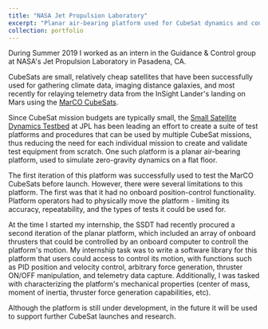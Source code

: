 ```yaml
---
title: "NASA Jet Propulsion Laboratory"
excerpt: "Planar air-bearing platform used for CubeSat dynamics and control algorithm testing<br/><br/><img src='/files/jpl/marco.jpg' width='500'><br/><br/>Image: Mars as captured by the MarCO-B CubeSat during the InSight landing [(source)](https://www.jpl.nasa.gov/spaceimages/details.php?id=PIA22833)"
collection: portfolio
---
```


During Summer 2019 I worked as an intern in the Guidance & Control group at NASA's Jet Propulsion Laboratory in Pasadena, CA.

CubeSats are small, relatively cheap satellites that have been successfully used for gathering climate data, imaging distance galaxies, and most recently for relaying telemetry data from the InSight Lander's landing on Mars using the [MarCO CubeSats](https://www.jpl.nasa.gov/cubesat/missions/marco.php).

Since CubeSat mission budgets are typically small, the [Small Satellite Dynamics Testbed](https://scienceandtechnology.jpl.nasa.gov/small-satellite-dynamics-testbed-ssdt) at JPL has been leading an effort to create a suite of test platforms and procedures that can be used by multiple CubeSat missions, thus reducing the need for each individual mission to create and validate test equipment from scratch. One such platform is a planar air-bearing platform, used to simulate zero-gravity dynamics on a flat floor.  

The first iteration of this platform was successfully used to test the MarCO CubeSats before launch. However, there were several limitations to this platform. The first was that it had no onboard position-control functionality. Platform operators had to physically move the platform - limiting its accuracy, repeatability, and the types of tests it could be used for.  

At the time I started my internship, the SSDT had recently procured a second iteration of the planar platform, which included an array of onboard thrusters that could be controlled by an onboard computer to controll the platform's motion. My internship task was to write a software library for this platform that users could access to control its motion, with functions such as PID position and velocity control, arbitrary force generation, thruster ON/OFF manipulation, and telemetry data capture. Additionally, I was tasked with characterizing the platform's mechanical properties (center of mass, moment of inertia, thruster force generation capabilities, etc).

Although the platform is still under development, in the future it will be used to support further CubeSat launches and research.